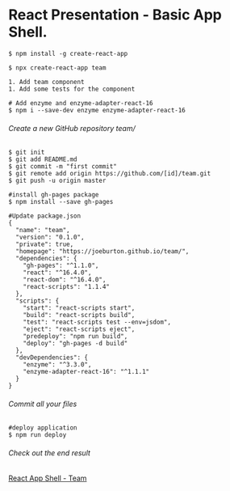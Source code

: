 # React Presentation - Basic App Shell.


```
$ npm install -g create-react-app
```

```
$ npx create-react-app team
```

```
1. Add team component
1. Add some tests for the component
```

```
# Add enzyme and enzyme-adapter-react-16
$ npm i --save-dev enzyme enzyme-adapter-react-16
```

###### Create a new GitHub repository team/

```
$ git init
$ git add README.md
$ git commit -m "first commit"
$ git remote add origin https://github.com/[id]/team.git
$ git push -u origin master
```

```
#install gh-pages package
$ npm install --save gh-pages
```

```
#Update package.json
{
  "name": "team",
  "version": "0.1.0",
  "private": true,
  "homepage": "https://joeburton.github.io/team/",
  "dependencies": {
    "gh-pages": "^1.1.0",
    "react": "^16.4.0",
    "react-dom": "^16.4.0",
    "react-scripts": "1.1.4"
  },
  "scripts": {
    "start": "react-scripts start",
    "build": "react-scripts build",
    "test": "react-scripts test --env=jsdom",
    "eject": "react-scripts eject",
    "predeploy": "npm run build",
    "deploy": "gh-pages -d build"
  },
  "devDependencies": {
    "enzyme": "^3.3.0",
    "enzyme-adapter-react-16": "^1.1.1"
  }
}

```

###### Commit all your files

```
#deploy application
$ npm run deploy
```

###### Check out the end result
[React App Shell - Team](https://joeburton.github.io/team/)

